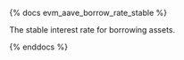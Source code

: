 {% docs evm_aave_borrow_rate_stable %}

The stable interest rate for borrowing assets.

{% enddocs %}
